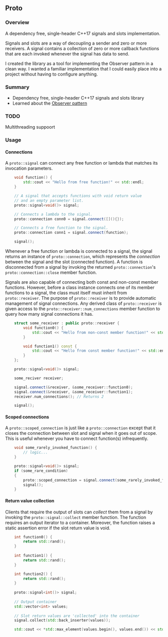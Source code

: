 ## Proto

### Overview

A dependency free, single-header C++17 signals and slots implementation.

Signals and slots are a way of decoupling a sender and zero or more receivers.
A signal contains a collection of zero or more callback functions that are each
invoked whenever the signal has data to send.
 
I created the library as a tool for implementing the Observer pattern in a clean
way. I wanted a familiar implementation that I could easily place into a project
without having to configure anything.

### Summary
- Dependency free, single-header C++17 signals and slots library
- Learned about the [Observer pattern](https://en.wikipedia.org/wiki/Observer_pattern)

### TODO
Multithreading suppoort

### Usage

#### Connections
A `proto::signal` can connect any free function or lambda that matches its
invocation parameters.
```cpp
    void function() {
        std::cout << "Hello from free function!" << std::endl;    
    }

    // A signal that accepts functions with void return value
    // and an empty parameter list.
    proto::signal<void()> signal;

    // Connects a lambda to the signal.
    proto::connection conn0 = signal.connect([](){});

    // Connects a free function to the signal.
    proto::connection conn1 = signal.connect(function);

    signal();
```

Whenever a free function or lambda is connected to a signal, the signal returns
an instance of `proto::connection`, which represents the *connection* between
the signal and the slot (connected function). A function is disconnected from a signal
by invoking the returned `proto::connection`'s `proto::connection::close` member 
function.

Signals are also capable of connecting both const and non-const member functions. 
However, before a class instance connects one of its member functions to a signal, 
the class must itself must inherit from `proto::receiver`. The purpose of 
`proto::receiver` is to provide automatic management of signal connections. Any
derived class of `proto::receiver` is given access to the `proto::receiver::num_connections`
member function to query how many signal connections it has.

```cpp
    struct some_receiver : public proto::receiver {
        void function0() {
            std::cout << "Hello from non-const member function!" << std::endl;
        }

        void function1() const {
            std::cout << "Hello from const member function!" << std::endl;
        }
    };

    proto::signal<void()> signal;

    some_reciver receiver;

    signal.connect(&receiver, &some_receiver::function0);
    signal.connect(&receiver, &some_receiver::function1);
    receiver.num_connections(); // Returns 2

    signal();
```

#### Scoped connections

A `proto::scoped_connection` is just like a `proto::connection` except that it
closes the connection between slot and signal when it goes out of scope. This is useful
whenever you have to connect function(s) infrequently.

```cpp
    void some_rarely_invoked_function() {
        // logic...
    }

    proto::signal<void()> signal;
    if (some_rare_condition)
    {
        proto::scoped_connection = signal.connect(some_rarely_invoked_function);
        signal();
    }
```

#### Return value collection

Clients that require the output of slots can *collect* them from a signal by invoking the
`proto::signal::collect` member function. The function requires an output iterator to
a container. Moreover, the function raises a static assertion error if the slot return 
value is void.

```cpp
    int function0() {
        return std::rand();
    }
    
    int function1() {
        return std::rand();
    }

    int function2() {
        return std::rand();
    }
    
    proto::signal<int()> signal;
    
    // Output container
    std::vector<int> values;
    
    // Slot return values are 'collected' into the container
    signal.collect(std::back_inserter(values));

    std::cout << *std::max_element(values.begin(), values.end()) << std::endl;

```